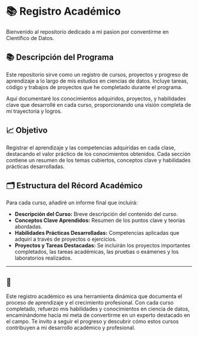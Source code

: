 # 📚 Registro Académico

Bienvenido al repositorio dedicado a mi pasion por conventirme en Científico de Datos.

## 📚 Descripción del Programa

Este repositorio sirve como un registro de cursos, proyectos y progreso de aprendizaje a lo largo de mis estudios en ciencias de datos. Incluye tareas, código y trabajos de proyectos que he completado durante el programa. 

Aquí documentaré los conocimientos adquiridos, proyectos, y habilidades clave que desarrollé en cada curso, proporcionando una visión completa de mi trayectoria y logros.

## 📈 Objetivo

Registrar el aprendizaje y las competencias adquiridas en cada clase, destacando el valor práctico de los conocimientos obtenidos. Cada sección contiene un resumen de los temas cubiertos, conceptos clave y habilidades prácticas desarrolladas.

## 🗂️ Estructura del Récord Académico

Para cada curso, añadiré un informe final que incluirá:

- **Descripción del Curso:** Breve descripción del contenido del curso.
- **Conceptos Clave Aprendidos:** Resumen de los puntos clave y teorías abordadas.
- **Habilidades Prácticas Desarrolladas:** Competencias aplicadas que adquirí a través de proyectos o ejercicios.
- **Proyectos y Tareas Destacadas:** Se incluirán los proyectos importantes completados, las tareas académicas, las pruebas o exámenes y los laboratorios realizados.

---

## 📝

Este registro académico es una herramienta dinámica que documenta el proceso de aprendizaje y el crecimiento profesional. Con cada curso completado, refuerzo mis habilidades y conocimientos en ciencia de datos, encaminándome hacia mi meta de convertirme en un experto destacado en el campo. Te invito a seguir el progreso y descubrir cómo estos cursos contribuyen a mi desarrollo académico y profesional.

